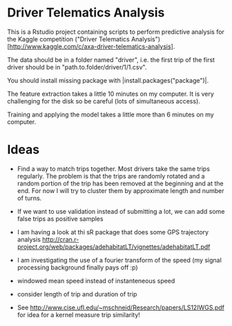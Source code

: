 Driver Telematics Analysis
==========================

This is a Rstudio project containing scripts to perform predictive analysis for the Kaggle competition ("Driver Telematics Analysis")[http://www.kaggle.com/c/axa-driver-telematics-analysis].

The data should be in a folder named "driver", i.e. the first trip of the first driver should be in "path.to.folder/driver/1/1.csv".

You should install missing package with |install.packages("package")|.

The feature extraction takes a little 10 minutes on my computer. It is very challenging for the disk so be careful (lots of simultaneous access).

Training and applying the model takes a little more than 6 minutes on my computer.  

Ideas
=========================

* Find a way to match trips together. Most drivers take the same trips regularly.
The problem is that the trips are randomly rotated and a random portion of the trip has been removed at the beginning and at the end.
For now I will try to cluster them by approximate length and number of turns.

* If we want to use validation instead of submitting a lot, we can add some false trips as positive samples

* I am having a look at thi sR package that does some GPS trajectory analysis
http://cran.r-project.org/web/packages/adehabitatLT/vignettes/adehabitatLT.pdf

* I am investigating the use of a fourier transform of the speed (my signal processing background finally pays off :p)

* windowed mean speed instead of instanteneous speed

* consider length of trip and duration of trip

* See http://www.cise.ufl.edu/~mschneid/Research/papers/LS12IWGS.pdf for idea for a kernel measure trip similarity!